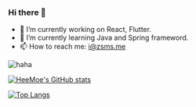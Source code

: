 ### Hi there 👋 

- 🔭 I’m currently working on React, Flutter.
- 🌱 I’m currently learning Java and Spring frameword.
- 📫 How to reach me: i@zsms.me

![haha](https://zsms.me/copy.gif)

[![HeeMoe's GitHub stats](https://github-readme-stats.vercel.app/api?username=heemoe&count_private=true&include_all_commits=true&show_icons=true&theme=city_lights)](https://github.com/heemoe)



[![Top Langs](https://github-readme-stats.vercel.app/api/top-langs/?username=heemoe&count_private=true&include_all_commits=true&show_icons=true&layout=compact&theme=city_lights)](https://github.com/heemoe)
